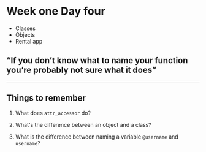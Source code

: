 # Week one Day four
+ Classes
+ Objects
+ Rental app

## “If you don’t know what to name your function you’re probably not sure what it does”

---
## Things to remember
1. What does `attr_accessor` do?

2. What's the difference between an object and a class?

3. What is the difference between naming a variable `@username` and `username`?

